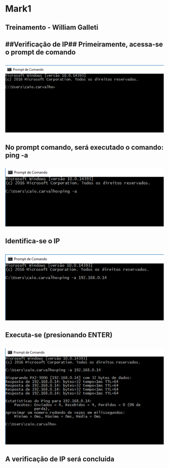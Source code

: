 # Mark1
Treinamento - William Galleti
---
##Verificação de IP##
**Primeiramente, acessa-se o prompt de comando**
---
![exemplo](Capturar.PNG)
---
**No prompt comando, será executado o comando: ping -a**
---
![exemplo](Capturar2.PNG)
---
**Identifica-se o IP**
---
![exemplo](Capturar3.PNG)
---
**Executa-se (presionando ENTER)**
---
![exemplo](Capturar4.PNG)
---
**A verificação de IP será concluída**
---